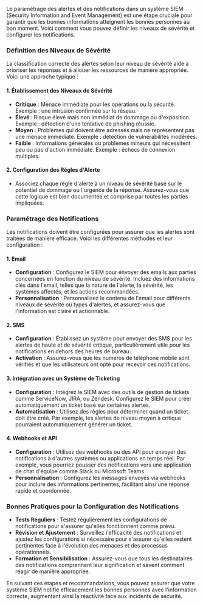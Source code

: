 Le paramétrage des alertes et des notifications dans un système SIEM (Security Information and Event Management) est une étape cruciale pour garantir que les bonnes informations atteignent les bonnes personnes au bon moment. Voici comment vous pouvez définir les niveaux de sévérité et configurer les notifications.

### Définition des Niveaux de Sévérité

La classification correcte des alertes selon leur niveau de sévérité aide à prioriser les réponses et à allouer les ressources de manière appropriée. Voici une approche typique :

#### **1. Établissement des Niveaux de Sévérité**
- **Critique** : Menace immédiate pour les opérations ou la sécurité. Exemple : une intrusion confirmée sur le réseau.
- **Élevé** : Risque élevé mais non immédiat de dommage ou d'exposition. Exemple : détection d'une tentative de phishing réussie.
- **Moyen** : Problèmes qui doivent être adressés mais ne représentent pas une menace immédiate. Exemple : détection de vulnérabilités modérées.
- **Faible** : Informations générales ou problèmes mineurs qui nécessitent peu ou pas d'action immédiate. Exemple : échecs de connexion multiples.

#### **2. Configuration des Règles d'Alerte**
- Associez chaque règle d'alerte à un niveau de sévérité basé sur le potentiel de dommage ou l'urgence de la réponse. Assurez-vous que cette logique est bien documentée et comprise par toutes les parties impliquées.

### Paramétrage des Notifications

Les notifications doivent être configurées pour assurer que les alertes sont traitées de manière efficace. Voici les différentes méthodes et leur configuration :

#### **1. Email**
- **Configuration** : Configurez le SIEM pour envoyer des emails aux parties concernées en fonction du niveau de sévérité. Incluez des informations clés dans l'email, telles que la nature de l'alerte, la sévérité, les systèmes affectés, et les actions recommandées.
- **Personnalisation** : Personnalisez le contenu de l'email pour différents niveaux de sévérité ou types d'alertes, et assurez-vous que l'information est claire et actionnable.

#### **2. SMS**
- **Configuration** : Établissez un système pour envoyer des SMS pour les alertes de haute et de sévérité critique, particulièrement utile pour les notifications en dehors des heures de bureau.
- **Activation** : Assurez-vous que les numéros de téléphone mobile sont vérifiés et que les utilisateurs ont opté pour recevoir ces notifications.

#### **3. Intégration avec un Système de Ticketing**
- **Configuration** : Intégrez le SIEM avec des outils de gestion de tickets comme ServiceNow, JIRA, ou Zendesk. Configurez le SIEM pour créer automatiquement un ticket basé sur certaines alertes.
- **Automatisation** : Utilisez des règles pour déterminer quand un ticket doit être créé. Par exemple, les alertes de niveau moyen à critique pourraient automatiquement générer un ticket.

#### **4. Webhooks et API**
- **Configuration** : Utilisez des webhooks ou des API pour envoyer des notifications à d'autres systèmes ou applications en temps réel. Par exemple, vous pourriez pousser des notifications vers une application de chat d'équipe comme Slack ou Microsoft Teams.
- **Personnalisation** : Configurez les messages envoyés via webhooks pour inclure des informations pertinentes, facilitant ainsi une réponse rapide et coordonnée.

### Bonnes Pratiques pour la Configuration des Notifications

- **Tests Réguliers** : Testez régulièrement les configurations de notifications pour s'assurer qu'elles fonctionnent comme prévu.
- **Révision et Ajustement** : Surveillez l'efficacité des notifications et ajustez les configurations si nécessaire pour s'assurer qu'elles restent pertinentes face à l'évolution des menaces et des processus opérationnels.
- **Formation et Sensibilisation** : Assurez-vous que tous les destinataires des notifications comprennent leur signification et savent comment réagir de manière appropriée.

En suivant ces étapes et recommandations, vous pouvez assurer que votre système SIEM notifie efficacement les bonnes personnes avec l'information correcte, augmentant ainsi la réactivité face aux incidents de sécurité.